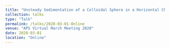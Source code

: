 ```yaml
---
title: "Unsteady Sedimentation of a Colloidal Sphere in a Horizontal Channel"
collection: talks
type: "Talk"
permalink: /talks/2020-03-01-Online
venue: "APS Virtual March Meeting 2020"
date: 2020-03-01
location: "Online"
---
```

